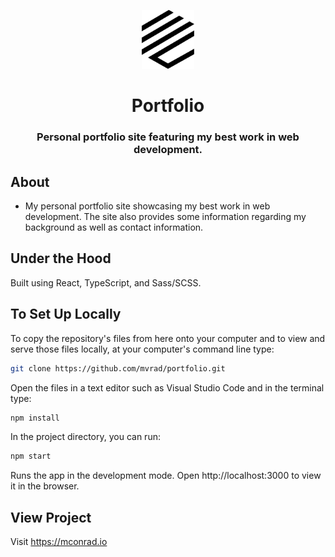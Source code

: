 <p align="center">
  <a href="https://mconrad.io">
    <img alt="Logo" src="./public/img/my-logo_black.svg" width="84" />
  </a>
</p>
<div align="center">
  <h1>Portfolio</h1>
  <h3>Personal portfolio site featuring my best work in web development.</h3>
</div>
</p>

## About
- My personal portfolio site showcasing my best work in web development. The site also provides some information regarding my background as well as contact information.

## Under the Hood
Built using React, TypeScript, and Sass/SCSS.

## To Set Up Locally

To copy the repository's files from here onto your computer and to view and serve those files locally, at your computer's command line type:

``` bash
git clone https://github.com/mvrad/portfolio.git
```

Open the files in a text editor such as Visual Studio Code and in the terminal type:

``` bash
npm install
```

In the project directory, you can run:

``` bash
npm start
```

Runs the app in the development mode.
Open http://localhost:3000 to view it in the browser.

## View Project

Visit https://mconrad.io